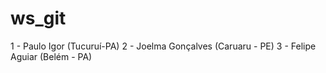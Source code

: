 # ws_git

1 - Paulo Igor (Tucuruí-PA)
2 - Joelma Gonçalves (Caruaru - PE)
3 - Felipe Aguiar (Belém - PA)


